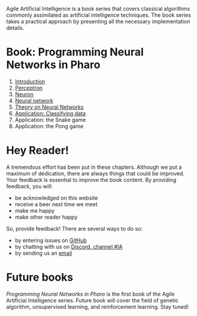 
Agile Artificial Intelligence is a book series that covers classical algorithms commonly assimilated as artificial intelligence techniques. The book series takes a practical approach by presenting all the necessary implementation details. 

# Book: Programming Neural Networks in Pharo

1. [Introduction](./book/build/01-Introduction.html)
1. [Perceptron](./book/build/02-Perceptron.html)
1. [Neuron](./book/build/03-Neuron.html)
1. [Neural network](./book/build/04-NeuralNetwork.html)
1. [Theory on Neural Networks](./book/build/05-Learning.html)
1. [Application: Classifying data](./book/build/06-Data.html)
1. Application: the Snake game
1. Application: the Pong game

# Hey Reader!

A tremendous effort has been put in these chapters. Although we put a maximum of dedication, there are always things that could be improved. Your feedback is essential to improve the book content. By providing feedback, you will:

- be acknowledged on this website
- receive a beer next time we meet
- make me happy
- make other reader happy

So, provide feedback! There are several ways to do so: 

- by entering issues on [GitHub](https://github.com/AgileArtificialIntelligence)
- by chatting with us on [Discord, channel #IA](http://pharo.org/community)
- by sending us an [email](mailto:alexandre.bergel@me.com)

# Future books
_Programming Neural Networks in Pharo_ is the first book of the Agile Artificial Intelligence series. Future book will cover the field of genetic algorithm, unsupervised learning, and reinforcement learning. Stay tuned!

<!-- Global site tag (gtag.js) - Google Analytics -->
<script async src="https://www.googletagmanager.com/gtag/js?id=UA-117765592-1"></script>
<script>
  window.dataLayer = window.dataLayer || [];
  function gtag(){dataLayer.push(arguments);}
  gtag('js', new Date());

  gtag('config', 'UA-117765592-1');
</script>





